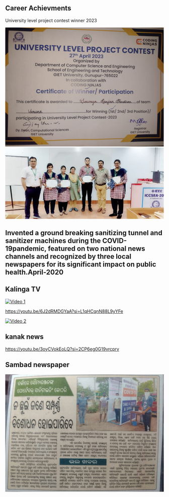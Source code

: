 ##  Career Achievments 


University level project contest winner 2023

<img src="cirtificate.jpg">
<img src="group_pic.jpg">



## Invented a ground breaking sanitizing tunnel and sanitizer machines during the COVID-19pandemic, featured on two national news channels and recognized by three local newspapers for its significant impact on public health.April-2020

## Kalinga TV
[![Video 1](https://img.youtube.com/vi/6J2dRMDGYaA/hqdefault.jpg)](https://youtu.be/6J2dRMDGYaA)

https://youtu.be/6J2dRMDGYaA?si=L1qHCqnN88L9yYFe



[![Video 2](https://img.youtube.com/vi/3oyCVokEoLQ/hqdefault.jpg)](https://youtu.be/3oyCVokEoLQ)
## kanak news
https://youtu.be/3oyCVokEoLQ?si=2CP6eg0G19vrcprv


## Sambad newspaper

<img src="newspaper-cutout.jpg">